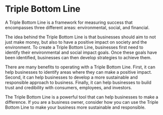 # Triple Bottom Line



A Triple Bottom Line is a framework for measuring success that encompasses three different areas: environmental, social, and financial. 

The idea behind the Triple Bottom Line is that businesses should aim to not just make money, but also to have a positive impact on society and the environment. To create a Triple Bottom Line, businesses first need to identify their environmental and social impact goals. Once these goals have been identified, businesses can then develop strategies to achieve them. 

There are many benefits to operating with a Triple Bottom Line. First, it can help businesses to identify areas where they can make a positive impact. Second, it can help businesses to develop a more sustainable and responsible approach to business. Finally, it can help businesses to build trust and credibility with consumers, employees, and investors. 

The Triple Bottom Line is a powerful tool that can help businesses to make a difference. If you are a business owner, consider how you can use the Triple Bottom Line to make your business more sustainable and responsible.